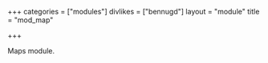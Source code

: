 +++
categories = ["modules"]
divlikes = ["bennugd"]
layout = "module"
title = "mod_map"

+++

Maps module.
